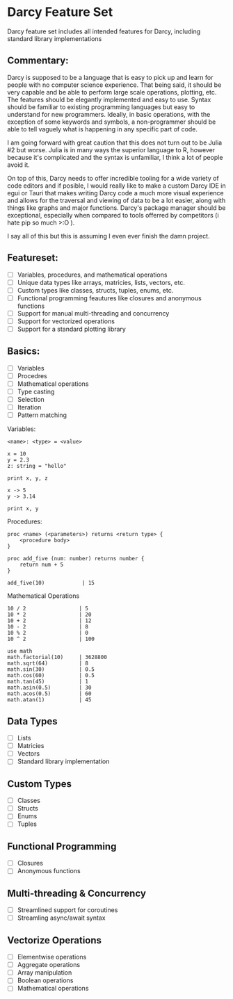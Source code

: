 # Darcy Feature Set
Darcy feature set includes all intended features for Darcy, including standard library implementations

## Commentary:
Darcy is supposed to be a language that is easy to pick up and learn for people with no computer science experience. That being said, it should be very capable and be able to perform large scale operations, plotting, etc. The features should be elegantly implemented and easy to use. Syntax should be familiar to existing programming languages but easy to understand for new programmers. Ideally, in basic operations, with the exception of some keywords and symbols, a non-programmer should be able to tell vaguely what is happening in any specific part of code. 

I am going forward with great caution that this does not turn out to be Julia #2 but worse. Julia is in many ways the superior language to R, however because it's complicated and the syntax is unfamiliar, I think a lot of people avoid it.

On top of this, Darcy needs to offer incredible tooling for a wide variety of code editors and if posible, I would really like to make a custom Darcy IDE in egui or Tauri that makes writing Darcy code a much more visual experience and allows for the traversal and viewing of data to be a lot easier, along with things like graphs and major functions. Darcy's package manager should be exceptional, especially when compared to tools offerred by competitors (i hate pip so much >:O ).

I say all of this but this is assuming I even ever finish the damn project. 

## Featureset:
- [ ] Variables, procedures, and mathematical operations
- [ ] Unique data types like arrays, matricies, lists, vectors, etc.
- [ ] Custom types like classes, structs, tuples, enums, etc.
- [ ] Functional programming feautures like closures and anonymous functions
- [ ] Support for manual multi-threading and concurrency
- [ ] Support for vectorized operations
- [ ] Support for a standard plotting library

## Basics:
- [ ] Variables
- [ ] Procedres
- [ ] Mathematical operations
- [ ] Type casting
- [ ] Selection
- [ ] Iteration
- [ ] Pattern matching

Variables:
```
<name>: <type> = <value>

x = 10
y = 2.3
z: string = "hello"

print x, y, z

x -> 5
y -> 3.14

print x, y
```

Procedures:
```
proc <name> (<parameters>) returns <return type> {
    <procedure body>
}

proc add_five (num: number) returns number {
    return num + 5
}

add_five(10)            | 15
```

Mathematical Operations
```
10 / 2                 | 5
10 * 2                 | 20
10 + 2                 | 12
10 - 2                 | 8
10 % 2                 | 0
10 ^ 2                 | 100

use math
math.factorial(10)     | 3628800
math.sqrt(64)          | 8
math.sin(30)           | 0.5
math.cos(60)           | 0.5
math.tan(45)           | 1
math.asin(0.5)         | 30
math.acos(0.5)         | 60
math.atan(1)           | 45
```

## Data Types
- [ ] Lists
- [ ] Matricies
- [ ] Vectors
- [ ] Standard library implementation

## Custom Types
- [ ] Classes
- [ ] Structs
- [ ] Enums
- [ ] Tuples

## Functional Programming
- [ ] Closures
- [ ] Anonymous functions

## Multi-threading & Concurrency
- [ ] Streamlined support for coroutines
- [ ] Streamling async/await syntax

## Vectorize Operations
- [ ] Elementwise operations
- [ ] Aggregate operations
- [ ] Array manipulation
- [ ] Boolean operations
- [ ] Mathematical operations